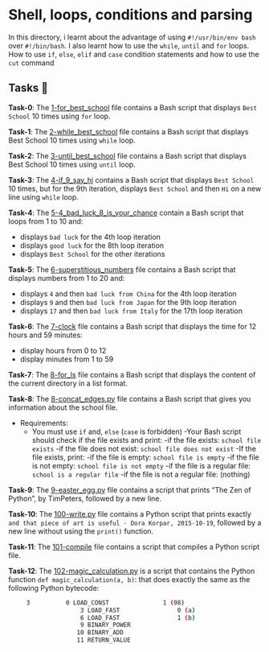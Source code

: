 #  Shell, loops, conditions and parsing

In this directory, i learnt about the advantage of using `#!/usr/bin/env bash` over `#!/bin/bash`. I also learnt how to use the `while`, `until` and `for` loops.
How to use `if`, `else`, `elif` and `case` condition statements and how to use the `cut` command

## Tasks :page_with_curl:

**Task-0**: The [1-for_best_school](./1-for_best_school) file contains a Bash script that displays `Best School` 10 times using `for` loop.

**Task-1**: The [2-while_best_school](./2-while_best_school) file contains a Bash script that displays Best School 10 times using `while` loop.

**Task-2**: The [3-until_best_school](./3-until_best_school) file contains a Bash script that displays Best School 10 times using `until` loop.

**Task-3**: The [4-if_9_say_hi](./4-if_9_say_hi) contains a Bash script that displays `Best School` 10 times, but for the 9th iteration, displays `Best School` and then `Hi` on a new line using `while` loop.

**Task-4**: The [5-4_bad_luck_8_is_your_chance](./5-4_bad_luck_8_is_your_chance) contain a Bash script that loops from 1 to 10 and:
- displays `bad luck` for the 4th loop iteration
- displays `good luck` for the 8th loop iteration
- displays `Best School` for the other iterations

**Task-5**: The [6-superstitious_numbers](./6-superstitious_numbers) file contains a Bash script that displays numbers from 1 to 20 and:
- displays `4` and then `bad luck from China` for the 4th loop iteration
- displays `9` and then `bad luck from Japan` for the 9th loop iteration
- displays `17` and then `bad luck from Italy` for the 17th loop iteration

**Task-6**: The [7-clock](./7-clock) file contains a Bash script that displays the time for 12 hours and 59 minutes:
- display hours from 0 to 12
- display minutes from 1 to 59

**Task-7**: The [8-for_ls](./8-for_ls) file contains a Bash script that displays the content of the current directory in a list format.

**Task-8**: The [8-concat_edges.py](./8-concat_edges.py) file contains a Bash script that gives you information about the school file.
- Requirements:
  - You must use `if` and, `else` (`case` is forbidden)
  -Your Bash script should check if the file exists and print:
    -if the file exists: `school file exists`
    -if the file does not exist: `school file does not exist`
   -If the file exists, print:
    -if the file is empty: `school file is empty`
    -if the file is not empty: `school file is not empty`
    -if the file is a regular file: `school is a regular file`
    -if the file is not a regular file: (nothing)

**Task-9**: The [9-easter_egg.py](./9-easter_egg.py) file contains a script that prints “The Zen of Python”, by TimPeters, followed by a new line.

**Task-10**: The [100-write.py](./100-write.py) file contains a Python script that prints exactly `and that piece of art is useful - Dora Korpar, 2015-10-19`, followed by a new line without using the `print()` function.

**Task-11**: The [101-compile](./101-compile) file contains a script that compiles a Python script file.

**Task-12**: The [102-magic_calculation.py](./102-magic_calculation.py) is a script that contains the Python function `def magic_calculation(a, b)`: that does exactly the same as the following Python bytecode:

```sh
	 3          0 LOAD_CONST               1 (98)
              	    3 LOAD_FAST                0 (a)
                    6 LOAD_FAST                1 (b)
                    9 BINARY_POWER
                   10 BINARY_ADD
                   11 RETURN_VALUE
```
